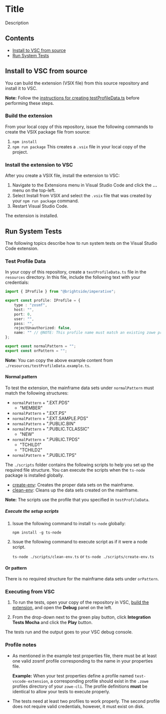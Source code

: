 # Title

Description

## Contents

- [Install to VSC from source](#install-to-vsc-from-source)
- [Run System Tests](#run-system-tests)


## Install to VSC from source

You can build the extension (VSIX file) from this source repository and install it to VSC.  

**Note:** Follow the [instructions  for creating testProfileData.ts](#run-system-tests) before performing these steps.

### Build the extension

From your local copy of this repository, issue the following commands to create the VSIX package file from source:

1. `npm install`
2. `npm run package`
   This creates a `.vsix` file in your local copy of the project.

### Install the extension to VSC

After you create a VSIX file, install the extension to VSC:

1. Navigate to the Extensions menu in Visual Studio Code and click the **...** menu on the top-left. 
2. Select Install from VSIX and select the `.vsix` file that was created by your `npm run package` command. 
3. Restart Visual Studio Code.

The extension is installed.

## Run System Tests

The following topics describe how to run system tests on the Visual Studio Code extension.

### Test Profile Data

In your copy of this repository, create a `testProfileData.ts` file in the `resources` directory. In this file, include the following text with your credentials:

```typescript
import { IProfile } from "@brightside/imperative";

export const profile: IProfile = {
    type : "zosmf",
    host: "",
    port: 0,
    user: "",
    pass: "",
    rejectUnauthorized: false,
    name: "" // @NOTE: This profile name must match an existing zowe profile in the ~/.zowe/profiles/zosmf folder
};

export const normalPattern = "";
export const orPattern = "";
```

**Note:** You can copy the above example content from `./resources/testProfileData.example.ts`.

#### Normal pattern

To test the extension, the mainframe data sets under `normalPattern` must match the following structures:

* `normalPattern` + ".EXT.PDS"
  * "MEMBER"
* `normalPattern` + ".EXT.PS"
* `normalPattern` + ".EXT.SAMPLE.PDS"
* `normalPattern` + ".PUBLIC.BIN"
* `normalPattern` + ".PUBLIC.TCLASSIC"
  * "NEW"
* `normalPattern` + ".PUBLIC.TPDS"
  * "TCHILD1"
  * "TCHILD2"
* `normalPattern` + ".PUBLIC.TPS"

The `./scripts` folder contains the following scripts to help you set up the required file structure. You can execute the scripts when the `ts-node` package is installed globally.    

- [create-env](./scripts/create-env.ts): Creates the proper data sets on the mainframe.
- [clean-env](./scripts/clean-env.ts): Cleans up the data sets created on the mainframe.

**Note:** The scripts use the profile that you specified in `testProfileData`.

##### Execute the setup scripts

1. Issue the following command to install `ts-node` globally:

    `npm install -g ts-node`

2. Issue the following command to execute script as if it were a node script.
    
    `ts-node ./scripts/clean-env.ts` or `ts-node ./scripts/create-env.ts`

#### Or pattern

There is no required structure for the mainframe data sets under `orPattern`.

### Executing from VSC

1. To run the tests, open your copy of the repository in VSC, [build the extension](#build-the-extension), and open the **Debug** panel on the left.

2. From the drop-down next to the green play button, click **Integration Tests Mocha** and click the **Play** button.

  The tests run and the output goes to your VSC debug console. 

### Profile notes

* As mentioned in the example test properties file, there must be at least one valid zosmf profile corresponding to the name in your properties file.

  **Example:** When your test properties define a profile named `test-vscode-extension`, a corresponding profile should exist in the `.zowe` profiles directory of your `zowe-cli`. The profile definitions **must** be identical to allow your tests to execute properly.
* The tests need at least two profiles to work properly. The second profile does not require valid credentials, however, it must exist on disk.
